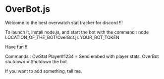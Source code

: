 # OverBot.js
Welcome to the best overwatch stat tracker for discord !!!

To launch it, install node.js, and start the bot with the command : node LOCATION_OF_THE_BOT\OverBot.js YOUR_BOT_TOKEN

Have fun !!

Commands :
OwStat Player#1234 = Send embed with player stats.
OverBot shutdown = Shutdown the bot.

If you want to add something, tell me. 